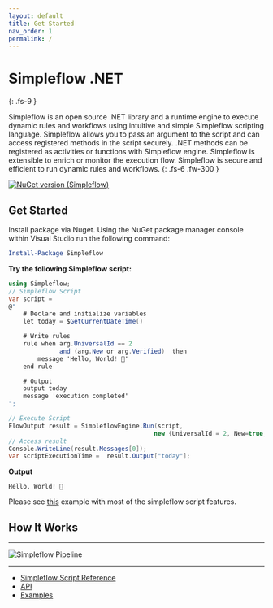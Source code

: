 ```yaml
---
layout: default
title: Get Started
nav_order: 1
permalink: /
---
```


<!---
<img src="https://raw.githubusercontent.com/navtech-io/Simpleflow/develop/src/Simpleflow/PackageIcon.png" style="width:60px;vertical-align:middle" >
-->
# Simpleflow .NET
{: .fs-9 }

Simpleflow is an open source .NET library and a runtime engine to execute dynamic rules and workflows using intuitive and simple Simpleflow scripting language. Simpleflow allows you to pass an argument to the script and can access registered methods in the script securely. .NET methods can be registered as activities or functions with Simpleflow engine. Simpleflow is extensible to enrich or monitor the execution flow. Simpleflow is secure and efficient to run dynamic rules and workflows.
{: .fs-6 .fw-300 }

[![NuGet version (Simpleflow)](https://img.shields.io/nuget/vpre/Simpleflow?style=for-the-badge)](https://www.nuget.org/packages/Simpleflow/)


## Get Started

Install package via Nuget. Using the NuGet package manager console within Visual Studio run the following command:

```powershell
Install-Package Simpleflow	
```

**Try the following Simpleflow script:**

```csharp
using Simpleflow;
// Simpleflow Script
var script = 
@" 
    # Declare and initialize variables
    let today = $GetCurrentDateTime()

    # Write rules
    rule when arg.UniversalId == 2 
              and (arg.New or arg.Verified)  then
        message 'Hello, World! 🌄'
    end rule

    # Output
    output today
    message 'execution completed'
";

// Execute Script
FlowOutput result = SimpleflowEngine.Run(script, 
                                        new {UniversalId = 2, New=true, Verified=false});
// Access result
Console.WriteLine(result.Messages[0]); 
var scriptExecutionTime =  result.Output["today"];

```

**Output**

```
Hello, World! 🌄
```
Please see [this](docs/examples) example with most of the simpleflow script features.


## How It Works
---

![Simpleflow Pipeline](http://www.plantuml.com/plantuml/proxy?cache=no&src=https://raw.githubusercontent.com/navtech-io/Simpleflow/main/HowSimpleflowWorks.puml)

---

* [Simpleflow Script Reference](docs/simpleflow-script-reference)
* [API](docs/api/)
* [Examples](docs/examples)
